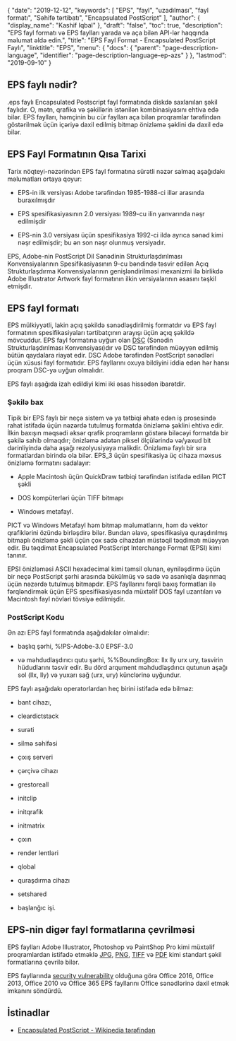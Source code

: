 {
  "date": "2019-12-12",
  "keywords": [
"EPS",
"fayl",
"uzadılması",
"fayl formatı",
"Səhifə tərtibatı",
"Encapsulated PostScript"
],
  "author": {
    "display_name": "Kashif Iqbal"
},
  "draft": "false",
  "toc": true,
  "description": "EPS fayl formatı və EPS faylları yarada və aça bilən API-lər haqqında məlumat əldə edin.",
  "title": "EPS Fayl Format - Encapsulated PostScript Faylı",
  "linktitle": "EPS",
  "menu": {
    "docs": {
      "parent": "page-description-language",
      "identifier": "page-description-language-ep-azs"
}
},
  "lastmod": "2019-09-10"
}

## EPS faylı nədir?

.eps faylı Encapsulated Postscript fayl formatında diskdə saxlanılan şəkil faylıdır. O, mətn, qrafika və şəkillərin istənilən kombinasiyasını ehtiva edə bilər. EPS faylları, həmçinin bu cür faylları aça bilən proqramlar tərəfindən göstərilmək üçün içəriyə daxil edilmiş bitmap önizləmə şəklini də daxil edə bilər.

## EPS Fayl Formatının Qısa Tarixi

Tarix nöqteyi-nəzərindən EPS fayl formatına sürətli nəzər salmaq aşağıdakı məlumatları ortaya qoyur:

* EPS-in ilk versiyası Adobe tərəfindən 1985-1988-ci illər arasında buraxılmışdır

* EPS spesifikasiyasının 2.0 versiyası 1989-cu ilin yanvarında nəşr edilmişdir

* EPS-nin 3.0 versiyası üçün spesifikasiya 1992-ci ildə ayrıca sənəd kimi nəşr edilmişdir; bu ən son nəşr olunmuş versiyadır.


EPS, Adobe-nin PostScript Dil Sənədinin Strukturlaşdırılması Konvensiyalarının Spesifikasiyasının 9-cu bəndində təsvir edilən Açıq Strukturlaşdırma Konvensiyalarının genişləndirilməsi mexanizmi ilə birlikdə Adobe Illustrator Artwork fayl formatının ilkin versiyalarının əsasını təşkil etmişdir.

## EPS fayl formatı

EPS mülkiyyətli, lakin açıq şəkildə sənədləşdirilmiş formatdır və EPS fayl formatının spesifikasiyaları tərtibatçının arayışı üçün açıq şəkildə mövcuddur. EPS fayl formatına uyğun olan [DSC](https://en.wikipedia.org/wiki/Document_Structuring_Conventions) (Sənədin Strukturlaşdırılması Konvensiyası)dır və DSC tərəfindən müəyyən edilmiş bütün qaydalara riayət edir. DSC Adobe tərəfindən PostScript sənədləri üçün xüsusi fayl formatıdır. EPS fayllarını oxuya bildiyini iddia edən hər hansı proqram DSC-yə uyğun olmalıdır.

EPS faylı aşağıda izah edildiyi kimi iki əsas hissədən ibarətdir.

### Şəkilə bax ###

Tipik bir EPS faylı bir neçə sistem və ya tətbiqi əhatə edən iş prosesində rahat istifadə üçün nəzərdə tutulmuş formatda önizləmə şəklini ehtiva edir. İlkin baxışın məqsədi əksər qrafik proqramların göstərə biləcəyi formatda bir şəkilə sahib olmaqdır; önizləmə adətən piksel ölçülərində və/yaxud bit dərinliyində daha aşağı rezolyusiyaya malikdir. Önizləmə faylı bir sıra formatlardan birində ola bilər. EPS_3 üçün spesifikasiya üç cihaza məxsus önizləmə formatını sadalayır:

* Apple Macintosh üçün QuickDraw tətbiqi tərəfindən istifadə edilən PICT şəkli

* DOS kompüterləri üçün TIFF bitmapı

* Windows metafayl.


PICT və Windows Metafayl həm bitmap məlumatlarını, həm də vektor qrafiklərini özündə birləşdirə bilər. Bundan əlavə, spesifikasiya quraşdırılmış bitmaplı önizləmə şəkli üçün çox sadə cihazdan müstəqil təqdimatı müəyyən edir. Bu təqdimat Encapsulated PostScript Interchange Format (EPSI) kimi tanınır.

EPSI önizləməsi ASCII hexadecimal kimi təmsil olunan, eyniləşdirmə üçün bir neçə PostScript şərhi arasında bükülmüş və sadə və asanlıqla daşınmaq üçün nəzərdə tutulmuş bitmapdır. EPS fayllarını fərqli baxış formatları ilə fərqləndirmək üçün EPS spesifikasiyasında müxtəlif DOS fayl uzantıları və Macintosh fayl növləri tövsiyə edilmişdir.

### PostScript Kodu

Ən azı EPS fayl formatında aşağıdakılar olmalıdır:

* başlıq şərhi, %!PS-Adobe-3.0 EPSF-3.0

* və məhdudlaşdırıcı qutu şərhi, %%BoundingBox: llx lly urx ury, təsvirin hüdudlarını təsvir edir. Bu dörd arqument məhdudlaşdırıcı qutunun aşağı sol (llx, lly) və yuxarı sağ (urx, ury) künclərinə uyğundur.


EPS faylı aşağıdakı operatorlardan heç birini istifadə edə bilməz:

* bant cihazı,

* cleardictstack

* surəti

* silmə səhifəsi

* çıxış serveri

* çərçivə cihazı

* grestoreall

* initclip

* initqrafik

* initmatrix

* çıxın

* render lentləri

* qlobal

* quraşdırma cihazı

* setshared

* başlanğıc işi.


## EPS-nin digər fayl formatlarına çevrilməsi

EPS faylları Adobe Illustrator, Photoshop və PaintShop Pro kimi müxtəlif proqramlardan istifadə etməklə [JPG](/image/jpeg/), [PNG](/image/png/), [TIFF](/image/tiff/) və [PDF](/pdf/) kimi standart şəkil formatlarına çevrilə bilər.

EPS fayllarında [security vulnerability](https://support.microsoft.com/en-us/office/support-for-eps-images-has-been-turned-off-in-office-a069d664-4bcf-415e-a1b5-cbb0c334a840) olduğuna görə Office 2016, Office 2013, Office 2010 və Office 365 EPS fayllarını Office sənədlərinə daxil etmək imkanını söndürdü.

## İstinadlar

* [Encapsulated PostScript - Wikipedia tərəfindən](https://en.wikipedia.org/wiki/Encapsulated_PostScript)


